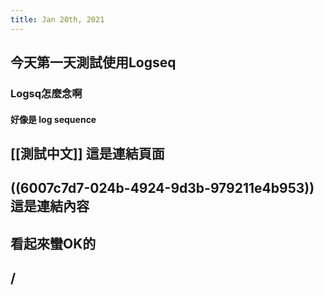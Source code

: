 ```yaml
---
title: Jan 20th, 2021
---
```


## 今天第一天測試使用Logseq
### Logsq怎麼念啊
#### 好像是 log sequence
## [[測試中文]] 這是連結頁面
## ((6007c7d7-024b-4924-9d3b-979211e4b953)) 這是連結內容
## 看起來蠻OK的
## /
